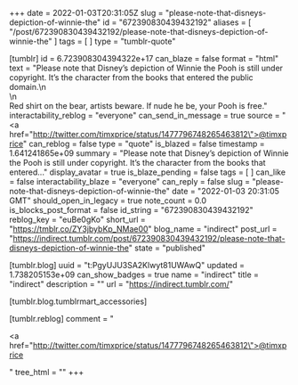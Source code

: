 +++
date = 2022-01-03T20:31:05Z
slug = "please-note-that-disneys-depiction-of-winnie-the"
id = "672390830439432192"
aliases = [ "/post/672390830439432192/please-note-that-disneys-depiction-of-winnie-the" ]
tags = [ ]
type = "tumblr-quote"

[tumblr]
id = 6.723908304394322e+17
can_blaze = false
format = "html"
text = "Please note that Disney’s depiction of Winnie the Pooh is still under copyright. It’s the character from the books that entered the public domain.\n<br/>\n<br/>Red shirt on the bear, artists beware. If nude he be, your Pooh is free."
interactability_reblog = "everyone"
can_send_in_message = true
source = "<a href=\"http://twitter.com/timxprice/status/1477796748265463812\">@timxprice</a>"
can_reblog = false
type = "quote"
is_blazed = false
timestamp = 1.641241865e+09
summary = "Please note that Disney’s depiction of Winnie the Pooh is still under copyright. It’s the character from the books that entered..."
display_avatar = true
is_blaze_pending = false
tags = [ ]
can_like = false
interactability_blaze = "everyone"
can_reply = false
slug = "please-note-that-disneys-depiction-of-winnie-the"
date = "2022-01-03 20:31:05 GMT"
should_open_in_legacy = true
note_count = 0.0
is_blocks_post_format = false
id_string = "672390830439432192"
reblog_key = "euBe0gKo"
short_url = "https://tmblr.co/ZY3jbybKp_NMae00"
blog_name = "indirect"
post_url = "https://indirect.tumblr.com/post/672390830439432192/please-note-that-disneys-depiction-of-winnie-the"
state = "published"

[tumblr.blog]
uuid = "t:PgyUJU3SA2Klwyt81UWAwQ"
updated = 1.738205153e+09
can_show_badges = true
name = "indirect"
title = "indirect"
description = ""
url = "https://indirect.tumblr.com/"

[tumblr.blog.tumblrmart_accessories]

[tumblr.reblog]
comment = "<p><a href=\"http://twitter.com/timxprice/status/1477796748265463812\">@timxprice</a></p>"
tree_html = ""
+++
